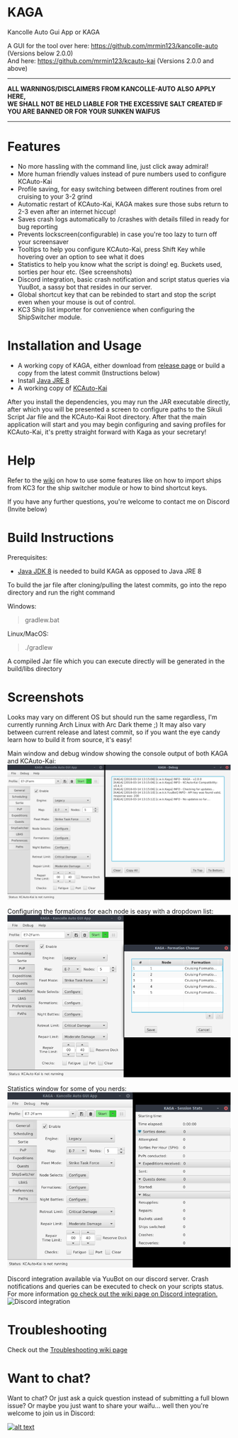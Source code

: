 # KAGA
Kancolle Auto Gui App or KAGA 

A GUI for the tool over here: https://github.com/mrmin123/kancolle-auto (Versions below 2.0.0)  
And here: https://github.com/mrmin123/kcauto-kai (Versions 2.0.0 and above)

---
**ALL WARNINGS/DISCLAIMERS FROM KANCOLLE-AUTO ALSO APPLY HERE,  
WE SHALL NOT BE HELD LIABLE FOR THE EXCESSIVE SALT CREATED IF YOU ARE BANNED OR FOR YOUR SUNKEN WAIFUS**

---

# Features

- No more hassling with the command line, just click away admiral!
- More human friendly values instead of pure numbers used to configure KCAuto-Kai
- Profile saving, for easy switching between different routines from orel cruising to your 3-2 grind
- Automatic restart of KCAuto-Kai, KAGA makes sure those subs return to 2-3 even after an internet hiccup!
- Saves crash logs automatically to <KCAuto-Kai Directory>/crashes with details filled in ready for bug reporting
- Prevents lockscreen(configurable) in case you're too lazy to turn off your screensaver
- Tooltips to help you configure KCAuto-Kai, press Shift Key while hovering over an option to see what it does
- Statistics to help you know what the script is doing! eg. Buckets used, sorties per hour etc. (See screenshots)
- Discord integration, basic crash notification and script status queries via YuuBot, a sassy bot that resides in our server.
- Global shortcut key that can be rebinded to start and stop the script even when your mouse is out of control.
- KC3 Ship list importer for convenience when configuring the ShipSwitcher module.

# Installation and Usage

* A working copy of KAGA, either download from [release page](https://github.com/waicool20/KAGA/releases) or build a copy from the latest commit (Instructions below)
* Install [Java JRE 8](http://www.oracle.com/technetwork/java/javase/downloads/jre8-downloads-2133155.html)
* A working copy of [KCAuto-Kai](https://github.com/mrmin123/kcauto-kai)

After you install the dependencies, you may run the JAR executable directly, after which you will be presented a screen to configure paths to the Sikuli Script Jar file and the KCAuto-Kai Root directory.
After that the main application will start and you may begin configuring and saving profiles for KCAuto-Kai, it's pretty straight forward with Kaga as your secretary!

# Help

Refer to the [wiki](https://github.com/waicool20/kaga/wiki) on how to use some features like on how to import ships from KC3 for the ship switcher module
or how to bind shortcut keys.

If you have any further questions, you're welcome to contact me on Discord (Invite below)

# Build Instructions

Prerequisites: 

* [Java JDK 8](http://www.oracle.com/technetwork/java/javase/downloads/jdk8-downloads-2133151.html) is needed to build KAGA as opposed to Java JRE 8

To build the jar file after cloning/pulling the latest commits, go into the repo directory and run the right command

Windows:

> gradlew.bat

Linux/MacOS:

> ./gradlew

A compiled Jar file which you can execute directly will be generated in the build/libs directory

# Screenshots

Looks may vary on different OS but should run the same regardless, I'm currently running Arch Linux with Arc Dark theme ;) 
It may also vary between current release and latest commit, so if you want the eye candy learn how to build it from source, it's easy!


Main window and debug window showing the console output of both KAGA and KCAuto-Kai:
![Main and Debug window](screenshots/Main_and_Debug_window.png?raw=true)

Configuring the formations for each node is easy with a dropdown list:
![Choosing formations](screenshots/Choosing_formations.png?raw=true)

Statistics window for some of you nerds:
![Statistics window](screenshots/Main_and_Stats_window.png?raw=true)

Discord integration available via YuuBot on our discord server. Crash notifications and queries can be executed to check on your scripts status. For more information [go check out the wiki page on Discord integration.](https://github.com/waicool20/KAGA/wiki/KAGA-Discord-Integration)
![Discord integration](https://camo.githubusercontent.com/67060cb4367408a5cf70613cac2cc9f8492ac9b5/68747470733a2f2f692e696d6775722e636f6d2f3639636d6175452e706e673f7261773d74727565)

# Troubleshooting

Check out the [Troubleshooting wiki page](https://github.com/waicool20/KAGA/wiki)

# Want to chat?

Want to chat? Or just ask a quick question instead of submitting a full blown issue? Or maybe you just want to share your waifu...
well then you're welcome to join us in Discord:
 
[<img src="https://discordapp.com/assets/fc0b01fe10a0b8c602fb0106d8189d9b.png" alt="alt text" width="200px">](https://discord.gg/2tt5Der)
